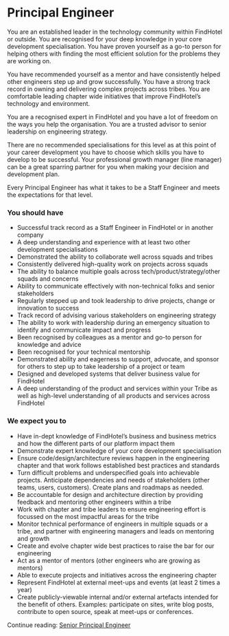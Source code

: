 # Principal Engineer

You are an established leader in the technology community within FindHotel or outside. You are recognised for your deep knowledge in your core development specialisation. You have proven yourself as a go-to person for helping others with finding the most efficient solution for the problems they are working on.

You have recommended yourself as a mentor and have consistently helped other engineers step up and grow successfully. You have a strong track record in owning and delivering complex projects across tribes. You are comfortable leading chapter wide initiatives that improve FindHotel’s technology and environment.

You are a recognised expert in FindHotel and you have a lot of freedom on the ways you help the organisation. You are a trusted advisor to senior leadership on engineering strategy.

There are no recommended specialisations for this level as at this point of your career development you have to choose which skills you have to develop to be successful. Your professional growth manager (line manager) can be a great sparring partner for you when making your decision and development plan.

Every Principal Engineer has what it takes to be a Staff Engineer and meets the expectations for that level.

### You should have

- Successful track record as a Staff Engineer in FindHotel or in another company
- A deep understanding and experience with at least two other development specialisations
- Demonstrated the ability to collaborate well across squads and tribes
- Consistently delivered high-quality work on projects across squads
- The ability to balance multiple goals across tech/product/strategy/other squads and concerns
- Ability to communicate effectively with non-technical folks and senior stakeholders
- Regularly stepped up and took leadership to drive projects, change or innovation to success
- Track record of advising various stakeholders on engineering strategy
- The ability to work with leadership during an emergency situation to identify and communicate impact and progress
- Been recognised by colleagues as a mentor and go-to person for knowledge and advice
- Been recognised for your technical mentorship
- Demonstrated ability and eagerness to support, advocate, and sponsor for others to step up to take leadership of a project or team
- Designed and developed systems that deliver business value for FindHotel
- A deep understanding of the product and services within your Tribe as well as high-level understanding of all products and services across FindHotel

### We expect you to

- Have in-dept knowledge of FindHotel’s business and business metrics and how the different parts of our platform impact them
- Demonstrate expert knowledge of your core development specialisation
- Ensure code/design/architecture reviews happen in the engineering chapter and that work follows established best practices and standards
- Turn difficult problems and underspecified goals into achievable projects. Anticipate dependencies and needs of stakeholders (other teams, users, customers). Create plans and roadmaps as needed.
- Be accountable for design and architecture direction by providing feedback and mentoring other engineers within a tribe
- Work with chapter and tribe leaders to ensure engineering effort is focussed on the most impactful areas for the tribe
- Monitor technical performance of engineers in multiple squads or a tribe, and partner with engineering managers and leads on mentoring and growth
- Create and evolve chapter wide best practices to raise the bar for our engineering
- Act as a mentor of mentors (other engineers who are growing as mentors)
- Able to execute projects and initiatives across the engineering chapter
- Represent FindHotel at external meet-ups and events (at least 2 times a year)
- Create publicly-viewable internal and/or external artefacts intended for the benefit of others. Examples: participate on sites, write blog posts, contribute to open source, speak at meet-ups or conferences.

Continue reading: [Senior Principal Engineer](s_principal_engineer.md)
